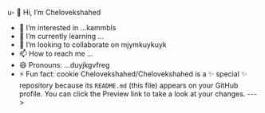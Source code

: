 u- 👋 Hi, I’m Chelovekshahed
- 👀 I’m interested in ...kammbls
- 🌱 I’m currently learning ...
- 💞️ I’m looking to collaborate on mjymkuykuyk
- 📫 How to reach me ...
- 😄 Pronouns: ...duyjkgvfreg
- ⚡ Fun fact: cookie
Chelovekshahed/Chelovekshahed is a ✨ special ✨ repository because its `README.md` (this file) appears on your GitHub profile.
You can click the Preview link to take a look at your changes.
--->
